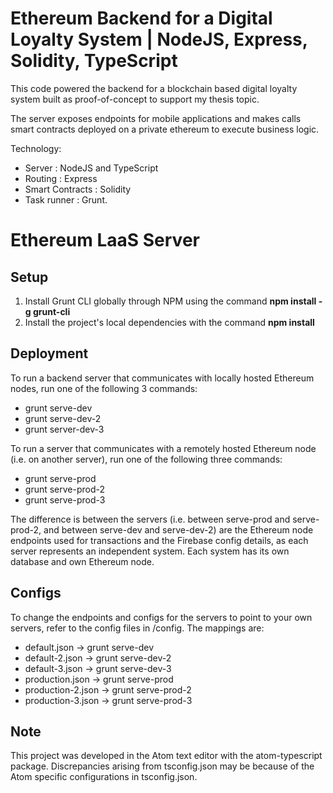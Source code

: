 # Ethereum Backend for a Digital Loyalty System | NodeJS, Express, Solidity, TypeScript

This code powered the backend for a blockchain based digital loyalty system built as proof-of-concept to support my thesis topic.

The server exposes endpoints for mobile applications and makes calls smart contracts deployed on a private ethereum to execute business logic.

Technology:
- Server : NodeJS and TypeScript
- Routing : Express
- Smart Contracts : Solidity
- Task runner : Grunt.

# Ethereum LaaS Server

## Setup
1. Install Grunt CLI globally through NPM using the command **npm install -g grunt-cli**
2. Install the project's local dependencies with the command **npm install**

## Deployment
To run a backend server that communicates with locally hosted Ethereum nodes, run one of the following 3 commands:
* grunt serve-dev
* grunt serve-dev-2
* grunt server-dev-3

To run a server that communicates with a remotely hosted Ethereum node (i.e. on another server), run one of the following three commands:
* grunt serve-prod
* grunt serve-prod-2
* grunt serve-prod-3

The difference is between the servers (i.e. between serve-prod and serve-prod-2, and between serve-dev and serve-dev-2) are the Ethereum node endpoints used for transactions and the Firebase config details, as each server represents an independent system. Each system has its own database and own Ethereum node.

## Configs
To change the endpoints and configs for the servers to point to your own servers, refer to the config files in /config. The mappings are:
* default.json -> grunt serve-dev
* default-2.json -> grunt serve-dev-2
* default-3.json -> grunt serve-dev-3
* production.json -> grunt serve-prod
* production-2.json -> grunt serve-prod-2
* production-3.json -> grunt serve-prod-3

## Note
This project was developed in the Atom text editor with the atom-typescript package. Discrepancies arising from tsconfig.json may be because of the Atom specific configurations in tsconfig.json.
